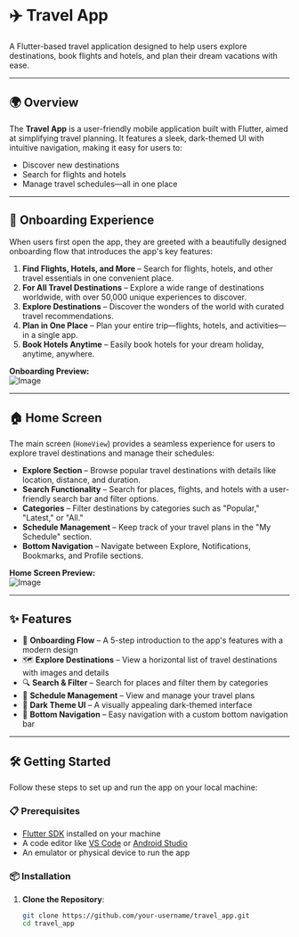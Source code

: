 # ✈️ Travel App

A Flutter-based travel application designed to help users explore destinations, book flights and hotels, and plan their dream vacations with ease.

---

## 🌍 Overview

The **Travel App** is a user-friendly mobile application built with Flutter, aimed at simplifying travel planning. It features a sleek, dark-themed UI with intuitive navigation, making it easy for users to:

- Discover new destinations  
- Search for flights and hotels  
- Manage travel schedules—all in one place  

---

## 🚀 Onboarding Experience

When users first open the app, they are greeted with a beautifully designed onboarding flow that introduces the app's key features:

1. **Find Flights, Hotels, and More** – Search for flights, hotels, and other travel essentials in one convenient place.  
2. **For All Travel Destinations** – Explore a wide range of destinations worldwide, with over 50,000 unique experiences to discover.  
3. **Explore Destinations** – Discover the wonders of the world with curated travel recommendations.  
4. **Plan in One Place** – Plan your entire trip—flights, hotels, and activities—in a single app.  
5. **Book Hotels Anytime** – Easily book hotels for your dream holiday, anytime, anywhere.  

**Onboarding Preview:**  
![Image](https://github.com/user-attachments/assets/9894b30c-81cd-41e3-8264-b53e1c3e0b20)

---

## 🏠 Home Screen

The main screen (`HomeView`) provides a seamless experience for users to explore travel destinations and manage their schedules:

- **Explore Section** – Browse popular travel destinations with details like location, distance, and duration.  
- **Search Functionality** – Search for places, flights, and hotels with a user-friendly search bar and filter options.  
- **Categories** – Filter destinations by categories such as "Popular," "Latest," or "All."  
- **Schedule Management** – Keep track of your travel plans in the "My Schedule" section.  
- **Bottom Navigation** – Navigate between Explore, Notifications, Bookmarks, and Profile sections.  

**Home Screen Preview:**  
![Image](https://github.com/user-attachments/assets/2d5ffcca-b1a6-48bf-a368-e6847077d360)

---

## ✨ Features

- 🔄 **Onboarding Flow** – A 5-step introduction to the app's features with a modern design  
- 🗺️ **Explore Destinations** – View a horizontal list of travel destinations with images and details  
- 🔍 **Search & Filter** – Search for places and filter them by categories  
- 📅 **Schedule Management** – View and manage your travel plans  
- 🌙 **Dark Theme UI** – A visually appealing dark-themed interface  
- 🧭 **Bottom Navigation** – Easy navigation with a custom bottom navigation bar  

---

## 🛠️ Getting Started

Follow these steps to set up and run the app on your local machine:

### 📋 Prerequisites

- [Flutter SDK](https://flutter.dev/docs/get-started/install) installed on your machine  
- A code editor like [VS Code](https://code.visualstudio.com/) or [Android Studio](https://developer.android.com/studio)  
- An emulator or physical device to run the app  

### 📦 Installation

1. **Clone the Repository**:
   ```bash
   git clone https://github.com/your-username/travel_app.git
   cd travel_app
